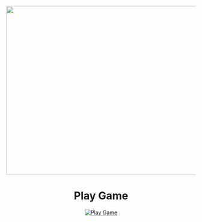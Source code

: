<p align="center">
  <img src="./img.png" width="700" height="450">
</p>

<div style="text-align: center;">
  <h1>Play Game</h1>
  <a href="https://chprince11.github.io/zat.am/048-fs">
    <img src="https://img.icons8.com/color/96/000000/play--v1.png" alt="Play Game">
  </a>
</div>

